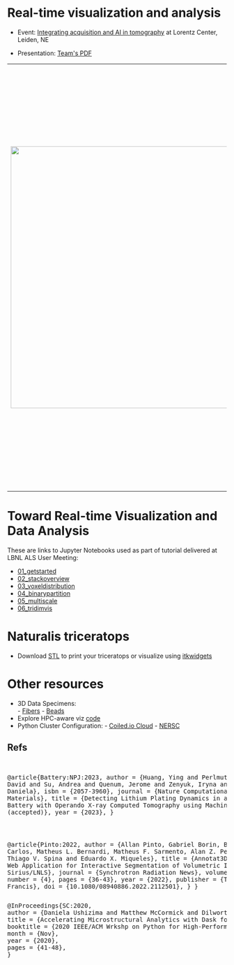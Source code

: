 Real-time visualization and analysis
====================================
- Event: [Integrating acquisition and AI in tomography](https://www.lorentzcenter.nl/integrating-acquisition-and-ai-in-tomography.html) at Lorentz Center, Leiden, NE

-	Presentation: [Team's PDF](https://github.com/dani-lbnl/aitomo/blob/main/LorentzPresentation2023.pdf)


<table border="0">
 <tr>
    <td><img src="https://github.com/dani-lbnl/aitomo/assets/8379306/dfc20ca2-623c-4945-b622-c80d3103b354" width="600">
    </td>
    <td>
     <p>
    Aim: Enabling using deep learning at facilities to produce real-time visualization and analysis during experiments
Potential outcomes:
A document describing current and future strategies for realizing implementations of real-time visualization and analysis, including tools for annotation which are fundamental for enabling deep learning as even unsupervised methods require annotation to provide evidences that they are optimized to the purpose they are designed for. The expectaction is that these plans will facilitate future collaborations and could lead to several novel methods and scientific publications.     
      </td>
 </tr>
</table>



# Toward Real-time Visualization and Data Analysis
These are links to Jupyter Notebooks used as part of tutorial delivered at LBNL ALS User Meeting:
- [01_getstarted](https://github.com/dani-lbnl/2022_als_user_meeting/blob/main/notebooks_colab/01_getstarted.ipynb)
- [02_stackoverview](https://github.com/dani-lbnl/2022_als_user_meeting/blob/main/notebooks_colab/02_stackoverview.ipynb)
- [03_voxeldistribution](https://github.com/dani-lbnl/2022_als_user_meeting/blob/main/notebooks_colab/03_voxeldistribution.ipynb)
- [04_binarypartition](https://github.com/dani-lbnl/2022_als_user_meeting/blob/main/notebooks_colab/04_binarypartition.ipynb)
- [05_multiscale](https://github.com/dani-lbnl/2022_als_user_meeting/blob/main/notebooks_colab/05_multiscale.ipynb)
- [06_tridimvis](https://github.com/dani-lbnl/2022_als_user_meeting/blob/main/notebooks_colab/06_tridimvis.ipynb)
 
# Naturalis triceratops
- Download [STL](https://www.naturalis.nl/uploads/manual/Printbestanden_en_Cura-profiel.zip) to print your triceratops or visualize using [itkwidgets](https://www.kitware.com/accelerating-volumetric-x-ray-microstructural-analytics-with-dask-itk-from-supercomputers-to-the-cloud/)

# Other resources
- 3D Data Specimens:  
        - [Fibers](https://drive.google.com/drive/folders/1OdE9ybilhz3Yt57hjE1fGO8CvruNd4Z3)
        - [Beads](https://github.com/dani-lbnl/SC20_pyHPC/tree/master/data)
- Explore HPC-aware viz [code](https://github.com/dani-lbnl/SC20_pyHPC/tree/master/code)
- Python Cluster Configuration: 
        - [Coiled.io Cloud](https://github.com/dani-lbnl/SC20_pyHPC/tree/master/coiled)
        - [NERSC](https://github.com/dani-lbnl/SC20_pyHPC/tree/master/nersc)
## Refs
<div class="row">
      <pre class="col-md-offset-2 col-md-8">

@article{Battery:NPJ:2023,
	author = {Huang, Ying and Perlmutter, David and Su, Andrea and Quenum, Jerome and Zenyuk, Iryna and Ushizima, Daniela},
	isbn = {2057-3960},
	journal = {Nature Computational Materials},
	title = {Detecting Lithium Plating Dynamics in a Solid-State Battery with Operando X-ray Computed Tomography using Machine Learning (accepted)},
	year = {2023},
 }      </pre>
    </div>

<div class="row">
      <pre class="col-md-offset-2 col-md-8">

@article{Pinto:2022,
author = {Allan Pinto, Gabriel Borin, Bruno Carlos, Matheus L. Bernardi, Matheus F. Sarmento, Alan Z. Peixinho, Thiago V. Spina and Eduardo X. Miqueles},
title = {Annotat3D: A Modern Web Application for Interactive Segmentation of Volumetric Images at Sirius/LNLS},
journal = {Synchrotron Radiation News},
volume = {35},
number = {4},
pages = {36-43},
year = {2022},
publisher = {Taylor & Francis},
doi = {10.1080/08940886.2022.2112501},
}
 }      </pre>
    </div>
 
<div class="row">
      <pre class="col-md-offset-2 col-md-8">
@InProceedings{SC:2020,
author = {Daniela Ushizima and Matthew McCormick and Dilworth Parkinson},
title = {Accelerating Microstructural Analytics with Dask for Volumetric X-ray Images},
booktitle = {2020 IEEE/ACM Wrkshp on Python for High-Performance and Scientific Computing (PyHPC) at Super Computing},
month = {Nov},
year = {2020},
pages = {41-48},
}      </pre>
    </div>
